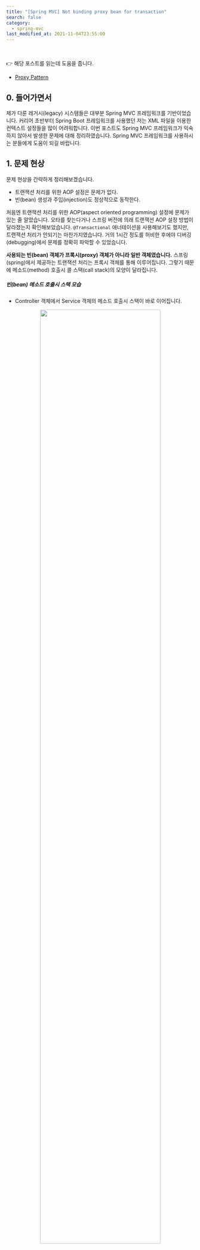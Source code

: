```yaml
---
title: "[Spring MVC] Not binding proxy bean for transaction"
search: false
category:
  - spring-mvc
last_modified_at: 2021-11-04T23:55:00
---
```


<br/>

👉 해당 포스트를 읽는데 도움을 줍니다.
- [Proxy Pattern][proxy-pattern-link]

## 0. 들어가면서
제가 다룬 레거시(legacy) 시스템들은 대부분 Spring MVC 프레임워크를 기반이었습니다. 
커리어 초반부터 Spring Boot 프레임워크를 사용했던 저는 XML 파일을 이용한 컨텍스트 설정들을 많이 어려워합니다. 
이번 포스트도 Spring MVC 프레임워크가 익숙하지 않아서 발생한 문제에 대해 정리하였습니다. 
Spring MVC 프레임워크를 사용하시는 분들에게 도움이 되길 바랍니다. 

## 1. 문제 현상
문제 현상을 간략하게 정리해보겠습니다. 
- 트랜잭션 처리를 위한 AOP 설정은 문제가 없다.
- 빈(bean) 생성과 주입(injection)도 정상적으로 동작한다.

처음엔 트랜잭션 처리를 위한 AOP(aspect oriented programming) 설정에 문제가 있는 줄 알았습니다. 
오타를 찾는다거나 스프링 버전에 의래 트랜잭션 AOP 설정 방법이 달라졌는지 확인해보았습니다. 
`@Transactional` 애너테이션을 사용해보기도 했지만, 트랜잭션 처리가 안되기는 마찬가지였습니다. 
거의 1시간 정도를 허비한 후에야 디버깅(debugging)에서 문제를 정확히 파악할 수 있었습니다. 

**사용되는 빈(bean) 객체가 프록시(proxy) 객체가 아니라 일반 객체였습니다.** 
스프링(spring)에서 제공하는 트랜잭션 처리는 프록시 객체를 통해 이루어집니다. 
그렇기 때문에 메소드(method) 호출시 콜 스택(call stack)의 모양이 달라집니다. 

##### 빈(bean) 메소드 호출시 스택 모습
- Controller 객체에서 Service 객체의 메소드 호출시 스택이 바로 이어집니다.

<p align="center"><img src="/images/do-not-bind-proxy-spring-mvc-transaction-1.JPG" width="80%"></p>

##### 트랜잭션 처리된 빈(bean) 메소드 호출시 스택 모습
- Controller 객체에서 Service 객체의 메소드 호출시 프록시 객체의 중간 로직을 거치게 됩니다.
- 스택을 보면 트랜잭션 처리를 위한 인터셉터가 존재합니다. (빨간 박스)

<p align="center"><img src="/images/do-not-bind-proxy-spring-mvc-transaction-2.JPG" width="80%"></p>

## 2. 문제 원인
트랜잭션 처리가 실패하는 현상이 프록시 객체가 아닌 일반 객체를 주입 받아서 발생하는 것은 확인하였습니다. 
어떤 이유로 이런 현상이 일어나는지 문제의 원인을 찾아보았습니다. 
언제나 그렇듯 `StackOverflow`에서 해답을 찾을 수 있었습니다.

##### StackOverflow 답변
- 동일한 객체에 대해 `component-scan` 행위를 두 번 수행한 것으로 예상된다.
- 처음은 Proxy 객체, 두번째는 Non-Proxy 객체가 생성된다.

<p align="center"><img src="/images/do-not-bind-proxy-spring-mvc-transaction-3.JPG" width="80%"></p>
<center>hthttps://en.wikipedia.org/wiki/Proxy_pattern</center>

확인해보니 `applicationContext.xml`, `dispatcher-servlet.xml` 두 파일에서 컴포넌트 스캔(component-scan) 작업을 수행하고 있었습니다. 
컴포넌트 스캔이 두 번 발생한 원인은 스프링의 동작 순서와 연관되어 있지만, 이번 포스트에선 다루지 않겠습니다.

##### component-scan 설정
- 아래와 같은 컴포넌트 스캔 설정이 `applicationContext.xml`, `dispatcher-servlet.xml` 파일에 존재하였습니다. 
- 프로젝트 `blog.in.action` 하위 패키지에 모든 컴포넌트를 찾습니다.

```xml
    <mvc:annotation-driven/>
    <context:component-scan base-package="blog.in.action"></context:component-scan>
```

## 3. 해결방법
컴포넌트 스캔 작업시 제외할 컴포넌트 종류를 선택하였습니다. 

##### dispatcher-servlet.xml 파일
- `@Controller` 애너테이션이 붙은 컴포넌트만 찾습니다.
- `@Service`, `@Repository` 애너테이션 붙은 컴포넌트는 제외합니다.

```xml
    <mvc:annotation-driven/>
    <context:component-scan base-package="blog.in.action" use-default-filters="false">
        <context:include-filter type="annotation" expression="org.springframework.stereotype.Controller"/>
        <context:exclude-filter type="annotation" expression="org.springframework.stereotype.Service"/>
        <context:exclude-filter type="annotation" expression="org.springframework.stereotype.Repository"/>
    </context:component-scan>
```

##### applicationContext.xml 파일
- `@Service`, `@Repository` 애너테이션이 붙은 컴포넌트는 포함합니다.
- `@Controller` 애너테이션이 붙은 컴포넌트는 제외합니다.

```xml
    <mvc:annotation-driven/>
    <context:component-scan base-package="blog.in.action" use-default-filters="false">
        <context:include-filter type="annotation" expression="org.springframework.stereotype.Service"/>
        <context:include-filter type="annotation" expression="org.springframework.stereotype.Repository"/>
        <context:exclude-filter type="annotation" expression="org.springframework.stereotype.Controller"/>
    </context:component-scan>
```

## 4. 결과 확인

### 4.1. 생성자 주입 로그 확인

#### 4.1.1. BlogController 클래스 
- 생성자 주입시 빈(bean) 객체에 대한 정보를 로그로 출력합니다.

```java
package blog.in.action.controller;

import blog.in.action.service.BlogService;
import java.util.logging.Logger;
import org.springframework.web.bind.annotation.RequestMapping;
import org.springframework.web.bind.annotation.RestController;

@RestController
public class BlogController {

    private Logger log = Logger.getLogger(BlogController.class.getName());

    private final BlogService blogService;

    public BlogController(BlogService blogService) {
        log.info("BlogController 생성자 주입: " + blogService);
        this.blogService = blogService;
    }

    @RequestMapping(value = {"", "/"})
    public String index() {
        return "index";
    }

    @RequestMapping("/update")
    public void updateBlog() {
        blogService.updateBlog();
    }

    @RequestMapping("/rollback")
    public void rollbackAfterException() {
        blogService.rollbackAfterException();
    }
}
```

##### 컴포넌트 스캔시 별도 설정이 없는 경우 로그
- 생성자 주입이 2회 발생합니다.
    - `blog.in.action.service.impl.BlogServiceImpl@68fbc8b8`
    - `blog.in.action.service.impl.BlogServiceImpl@51f4704b`

```
05-Nov-2021 02:36:53.426 INFO [RMI TCP Connection(3)-127.0.0.1] org.springframework.web.context.ContextLoader.initWebApplicationContext Root WebApplicationContext: initialization started
05-Nov-2021 02:36:55.045 INFO [RMI TCP Connection(3)-127.0.0.1] blog.in.action.controller.BlogController.<init> BlogController 생성자 주입: blog.in.action.service.impl.BlogServiceImpl@68fbc8b8
05-Nov-2021 02:36:55.061 INFO [RMI TCP Connection(3)-127.0.0.1] org.springframework.web.context.ContextLoader.initWebApplicationContext Root WebApplicationContext initialized in 1635 ms
05-Nov-2021 02:36:55.276 WARNING [RMI TCP Connection(3)-127.0.0.1] org.apache.catalina.util.SessionIdGeneratorBase.createSecureRandom [SHA1PRNG] 알고리즘을 사용하여, 세션 ID를 생성하기 위한 SecureRandom 객체를 생성하는데, [215] 밀리초가 소요됐습니다.
05-Nov-2021 02:36:55.309 INFO [RMI TCP Connection(3)-127.0.0.1] org.springframework.web.servlet.FrameworkServlet.initServletBean Initializing Servlet 'dispatcher'
05-Nov-2021 02:36:55.376 INFO [RMI TCP Connection(3)-127.0.0.1] blog.in.action.controller.BlogController.<init> BlogController 생성자 주입: blog.in.action.service.impl.BlogServiceImpl@51f4704b
05-Nov-2021 02:36:55.408 INFO [RMI TCP Connection(3)-127.0.0.1] org.springframework.web.servlet.FrameworkServlet.initServletBean Completed initialization in 99 ms
```

##### 컴포넌트 스캔 대상을 지정한 후 로그
- 생성자 주입이 1회 발생합니다.

```
05-Nov-2021 02:38:27.920 INFO [RMI TCP Connection(3)-127.0.0.1] org.springframework.web.context.ContextLoader.initWebApplicationContext Root WebApplicationContext: initialization started
05-Nov-2021 02:38:29.515 INFO [RMI TCP Connection(3)-127.0.0.1] org.springframework.web.context.ContextLoader.initWebApplicationContext Root WebApplicationContext initialized in 1595 ms
05-Nov-2021 02:38:29.714 WARNING [RMI TCP Connection(3)-127.0.0.1] org.apache.catalina.util.SessionIdGeneratorBase.createSecureRandom [SHA1PRNG] 알고리즘을 사용하여, 세션 ID를 생성하기 위한 SecureRandom 객체를 생성하는데, [199] 밀리초가 소요됐습니다.
05-Nov-2021 02:38:29.740 INFO [RMI TCP Connection(3)-127.0.0.1] org.springframework.web.servlet.FrameworkServlet.initServletBean Initializing Servlet 'dispatcher'
05-Nov-2021 02:38:29.824 INFO [RMI TCP Connection(3)-127.0.0.1] blog.in.action.controller.BlogController.<init> BlogController 생성자 주입: blog.in.action.service.impl.BlogServiceImpl@34114842
05-Nov-2021 02:38:29.855 INFO [RMI TCP Connection(3)-127.0.0.1] org.springframework.web.servlet.FrameworkServlet.initServletBean Completed initialization in 115 ms
```

### 4.2. 롤백(rollback) 정상 동작 여부 확인

#### 4.2.1. BlogServiceImpl 클래스
- `updateBlog` 메소드 - 정상적으로 업데이트를 수행합니다.
- `rollbackAfterException` 메소드 - 의도적으로 예외(exception) 발생 후 롤백 여부를 확인합니다.

```java
package blog.in.action.service.impl;

import blog.in.action.dao.BlogDao;
import blog.in.action.service.BlogService;
import org.springframework.stereotype.Service;

@Service
public class BlogServiceImpl implements BlogService {

    private final BlogDao blogDao;

    public BlogServiceImpl(BlogDao blogDao) {
        this.blogDao = blogDao;
    }

    @Override
    public void updateBlog() {
        blogDao.updateBlog();
    }

    @Override
    public void rollbackAfterException() {
        blogDao.updateBlog();
        if (true) {
            throw new RuntimeException("occur exception");
        }
    }
}
```

##### 테스트 수행 전 데이터

<p align="left"><img src="/images/do-not-bind-proxy-spring-mvc-transaction-4.JPG"></p>

##### updateBlog 메소드 - curl 명령어

```
$ curl http://localhost:8080/update
```

##### updateBlog 메소드 테스트 결과
- `authorities` 항목이 `NULL`로 바뀌었습니다.

<p align="left"><img src="/images/do-not-bind-proxy-spring-mvc-transaction-5.JPG"></p>

##### rollbackAfterException 메소드 - curl 명령어

```
$ curl http://localhost:8080/rollback
```

##### rollbackAfterException 메소드 테스트 결과 로그
- 데이터가 변경되지 않았으므로 별도 이미지를 첨부하지 않았습니다. 
- 서버 에러가 발생한 것을 확인 후 쿼리를 통해 데이터를 확인합니다.

```
$ curl http://localhost:8080/rollback
...
org.springframework.web.util.NestedServletException: Request processing failed; nested exception is java.lang.RuntimeException: occur exception
        org.springframework.web.servlet.FrameworkServlet.processRequest(FrameworkServlet.java:1014)
        org.springframework.web.servlet.FrameworkServlet.doGet(FrameworkServlet.java:898)
        javax.servlet.http.HttpServlet.service(HttpServlet.java:655)
        org.springframework.web.servlet.FrameworkServlet.service(FrameworkServlet.java:883)
        javax.servlet.http.HttpServlet.service(HttpServlet.java:764)
        org.apache.tomcat.websocket.server.WsFilter.doFilter(WsFilter.java:53)
...
```

#### TEST CODE REPOSITORY
- <https://github.com/Junhyunny/blog-in-action/tree/master/2021-11-04-do-not-bind-proxy-spring-mvc-transaction>

#### REFERENCE
- <https://stackoverflow.com/questions/18995298/why-proxy-is-not-used-to-autowire>
- <https://stackoverflow.com/questions/11486401/autowired-spring-bean-is-not-a-proxy>
- <https://javannspring.tistory.com/231>
- <https://codedragon.tistory.com/9017>

[proxy-pattern-link]: https://junhyunny.github.io/information/design-pattern/proxy-pattern/